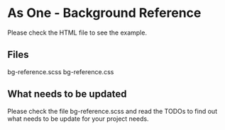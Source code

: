 # As One - Background Reference

Please check the HTML file to see the example.

## Files

bg-reference.scss
bg-reference.css

## What needs to be updated

Please check the file bg-reference.scss and read the TODOs to find out what needs to be update for your project needs.
